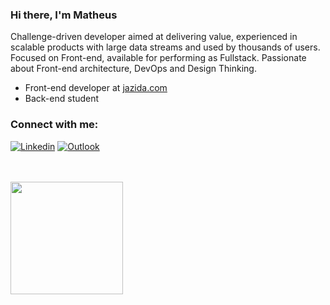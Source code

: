 ### Hi there, I'm Matheus  

Challenge-driven developer aimed at delivering value, experienced in scalable products with large data streams and used by thousands of users.
<br />
Focused on Front-end, available for performing as Fullstack. Passionate about Front-end architecture, DevOps and Design Thinking.

- Front-end developer at [jazida.com](https://jazida.com/)
- Back-end student


### Connect with me:

[![Linkedin](https://img.shields.io/badge/-LinkedIn-blue?style=flat&logo=Linkedin&logoColor=white)](https://www.linkedin.com/in/matheusvdl/)
[![Outlook](https://img.shields.io/badge/-Outlook-0078D4?style=flat&logo=Microsoft-Outlook&logoColor=white)](mailto:contatomvdl@hotmail.com)

<br />
<br />

</details>

[linkedin]: https://linkedin.com/in/matheusvdl

<div>
  <a href="https://github.com/matheusvdL">
  <img height="180em" src="https://github-readme-stats.vercel.app/api/top-langs/?username=matheusvdL&layout=compact&langs_count=7&theme=radical"/>
</div>

